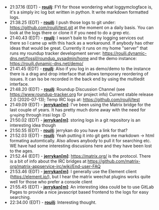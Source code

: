 * <a id="21:37.16">21:37.16 (EDT)</a> - __[rouilj](https://github.com/rouilj)__: FYI for those wondering what loggymclogface is, it's a simply irc log bot written in python. It write markdown formatted logs.
* <a id="21:38.25">21:38.25 (EDT)</a> - __[rouilj](https://github.com/rouilj)__: I push those logs to git under: https://github.com/rouilj/test.git at the moment on a daily basis. You can look at the logs there or clone it if you need to do a grep etc.
* <a id="21:40.43">21:40.43 (EDT)</a> - __[rouilj](https://github.com/rouilj)__: I wasn't bale to find ny logging services out there so I came up with this hack as a workaround. If anybody has other ideas that would be great. Currently it runs on my home "server" that runs my roundup tracker development server: https://rouilj.dynamic-dns.net/fossil/roundup_sysadmin/home and the demo instance: https://rouilj.dynamic-dns.net/demo/
* <a id="21:41.45">21:41.45 (EDT)</a> - __[rouilj](https://github.com/rouilj)__: Also if you log in as demo/demo to the instance there is a drag and drop interface that allows temporary reordering of issues. It can lso be recorded in the back end by using the multiedit interface.
* <a id="21:48.20">21:48.20 (EDT)</a> - __[rouilj](https://github.com/rouilj)__: Roundup Discussion Channel (see https://www.roundup-tracker.org for project info) Current stable release 2.0 (2020-07-13); Temp IRC logs at: https://github.com/rouilj/test
* <a id="21:49.09">21:49.09 (EDT)</a> - __[jerrykan[m]](https://github.com/jerrykan[m])__: I've been using the Matrix bridge for the last couple of years. It has pretty much done away with the need for `grep`ing through irssi logs :D
* <a id="21:50.02">21:50.02 (EDT)</a> - __[jerrykan[m]](https://github.com/jerrykan[m])__: storing logs in a git repository is an interesting idea though
* <a id="21:50.55">21:50.55 (EDT)</a> - __[rouilj](https://github.com/rouilj)__: jerrykan do you have a link for that?
* <a id="21:52.03">21:52.03 (EDT)</a> - __[rouilj](https://github.com/rouilj)__: Yeah putting it into git gets me markdown -> html formating automtically. Also allows anybody to pull it for searching etc. WE have had some interesting discusions here and they have been lost to the ages.
* <a id="21:52.44">21:52.44 (EDT)</a> - __[jerrykan[m]](https://github.com/jerrykan[m])__: https://matrix.org/ is the protocol. There is a bit of info about the IRC bridges at https://github.com/matrix-org/matrix-appservice-irc/wiki/End-user-FAQ
* <a id="21:53.46">21:53.46 (EDT)</a> - __[jerrykan[m]](https://github.com/jerrykan[m])__: I generally use the Element client (https://element.io/), but I hear the matrix weechat plugins works quite well for those who prefer a console client
* <a id="21:55.45">21:55.45 (EDT)</a> - __[jerrykan[m]](https://github.com/jerrykan[m])__: An interesting idea could be to use GitLab Pages to provide a nice javascript based frontend to the logs for easy searching.
* <a id="22:34.00">22:34.00 (EDT)</a> - __[rouilj](https://github.com/rouilj)__: Interesting thought.

